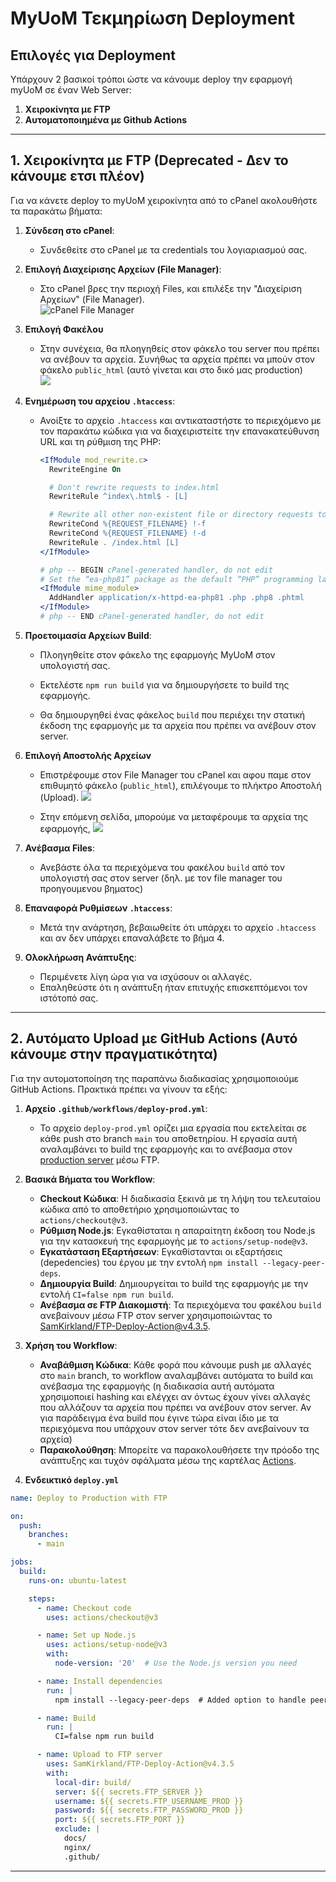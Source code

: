 # MyUoM Τεκμηρίωση Deployment

## Επιλογές για Deployment

Υπάρχουν 2 βασικοί τρόποι ώστε να κάνουμε deploy την εφαρμογή myUoM σε έναν Web Server:

1. **Χειροκίνητα με FTP**
2. **Αυτοματοποιημένα με Github Actions**

---

## 1. Χειροκίνητα με FTP (Deprecated - Δεν το κάνουμε ετσι πλέον)

Για να κάνετε deploy το myUoM χειροκίνητα από το cPanel ακολουθήστε τα παρακάτω βήματα:

1. **Σύνδεση στο cPanel**:
   - Συνδεθείτε στο cPanel με τα credentials του λογιαριασμού σας.

2. **Επιλογή Διαχείρισης Αρχείων (File Manager)**:
   - Στο cPanel βρες την περιοχή Files, και επιλέξε την "Διαχείριση Αρχείων" (File Manager). \
     ![cPanel File Manager](https://www.pointer.gr/assets/images/img900x335-1.webp)

3. **Επιλογή Φακέλου**
   - Στην συνέχεια, θα πλοηγηθείς στον φάκελο του server που πρέπει να ανέβουν τα αρχεία. Συνήθως τα αρχεία πρέπει να μπούν στον φάκελο `public_html` (αυτό γίνεται και στο δικό μας production) \
     ![](https://www.pointer.gr/assets/images/img900x580-2.webp)

4. **Ενημέρωση του αρχείου `.htaccess`**:
   - Ανοίξτε το αρχείο `.htaccess` και αντικαταστήστε το περιεχόμενο με τον παρακάτω κώδικα για να διαχειριστείτε την επανακατεύθυνση URL και τη ρύθμιση της PHP:

     ```apache
     <IfModule mod_rewrite.c>
       RewriteEngine On

       # Don't rewrite requests to index.html
       RewriteRule ^index\.html$ - [L]

       # Rewrite all other non-existent file or directory requests to index.html
       RewriteCond %{REQUEST_FILENAME} !-f
       RewriteCond %{REQUEST_FILENAME} !-d
       RewriteRule . /index.html [L]
     </IfModule>

     # php -- BEGIN cPanel-generated handler, do not edit
     # Set the “ea-php81” package as the default “PHP” programming language.
     <IfModule mime_module>
       AddHandler application/x-httpd-ea-php81 .php .php8 .phtml
     </IfModule>
     # php -- END cPanel-generated handler, do not edit
     ```
5. **Προετοιμασία Αρχείων Build**:
   - Πλοηγηθείτε στον φάκελο της εφαρμογής MyUoM στον υπολογιστή σας.

   - Εκτελέστε `npm run build` για να δημιουργήσετε το build της εφαρμογής.

   - Θα δημιουργηθεί ένας φάκελος `build` που περιέχει την στατική έκδοση της εφαρμογής με τα αρχεία που πρέπει να ανέβουν στον server.
  
6. **Επιλογή Αποστολής Αρχείων**
   - Επιστρέφουμε στον File Manager του cPanel και αφου παμε στον επιθυμητό φάκελο (`public_html`), επιλέγουμε το πλήκτρο Αποστολή (Upload).
     ![](https://www.pointer.gr/assets/images/img900x380-3.webp)
     
   - Στην επόμενη σελίδα, μπορούμε να μεταφέρουμε τα αρχεία της εφαρμογής,
     ![](https://www.pointer.gr/assets/images/img900x395-4.webp)

7. **Ανέβασμα Files**:
   - Ανεβάστε όλα τα περιεχόμενα του φακέλου `build` από τον υπολογιστή σας στον server (δηλ. με τον file manager του προηγουμενου βηματος)

8. **Επαναφορά Ρυθμίσεων `.htaccess`**:
   - Μετά την ανάρτηση, βεβαιωθείτε ότι υπάρχει το αρχείο `.htaccess` και αν δεν υπάρχει επαναλάβετε το βήμα 4.

9. **Ολοκλήρωση Ανάπτυξης**:
   - Περιμένετε λίγη ώρα για να ισχύσουν οι αλλαγές.
   - Επαληθεύστε ότι η ανάπτυξη ήταν επιτυχής επισκεπτόμενοι τον ιστότοπό σας.


---

## 2. Αυτόματο Upload με GitHub Actions (Αυτό κάνουμε στην πραγματικότητα)

Για την αυτοματοποίηση της παραπάνω διαδικασίας χρησιμοποιούμε GitHub Actions. Πρακτικά πρέπει να γίνουν τα εξής:

1. **Αρχείο `.github/workflows/deploy-prod.yml`**:
   - Το αρχείο `deploy-prod.yml` ορίζει μια εργασία που εκτελείται σε κάθε push στο branch `main` του αποθετηρίου. Η εργασία αυτή αναλαμβάνει το build της εφαρμογής και το ανέβασμα στον [production server](https://my.uom.gr) μέσω FTP.

2. **Βασικά Βήματα του Workflow**:
   - **Checkout Κώδικα**: Η διαδικασία ξεκινά με τη λήψη του τελευταίου κώδικα από το αποθετήριο χρησιμοποιώντας το `actions/checkout@v3`.
   - **Ρύθμιση Node.js**: Εγκαθίσταται η απαραίτητη έκδοση του Node.js για την κατασκευή της εφαρμογής με το `actions/setup-node@v3`.
   - **Εγκατάσταση Εξαρτήσεων**: Εγκαθίστανται οι εξαρτήσεις (depedencies) του έργου με την εντολή `npm install --legacy-peer-deps`.
   - **Δημιουργία Build**: Δημιουργείται το build της εφαρμογής με την εντολή `CI=false npm run build`.
   - **Ανέβασμα σε FTP Διακομιστή**: Τα περιεχόμενα του φακέλου `build` ανεβαίνουν μέσω FTP στον server χρησιμοποιώντας το [SamKirkland/FTP-Deploy-Action@v4.3.5](https://www.github.com/SamKirkland/FTP-Deploy-Action).
     
3. **Χρήση του Workflow**:
   - **Αναβάθμιση Κώδικα**: Κάθε φορά που κάνουμε push με αλλαγές στο `main` branch, το workflow αναλαμβάνει αυτόματα το build και ανέβασμα της εφαρμογής (η διαδικασία αυτή αυτόματα χρησιμοποιεί hashing και ελέγχει αν όντως έχουν γίνει αλλαγές που αλλάζουν τα αρχεία που πρέπει να ανέβουν στον server. Αν για παράδειγμα ένα build που έγινε τώρα είναι ίδιο με τα περιεχόμενα που υπάρχουν στον server τότε δεν ανεβαίνουν τα αρχεία)
   - **Παρακολούθηση**: Μπορείτε να παρακολουθήσετε την πρόοδο της ανάπτυξης και τυχόν σφάλματα μέσω της καρτέλας [Actions](https://github.com/open-source-uom/myuom/actions).

5. **Ενδεικτικό `deploy.yml`**
```yaml
name: Deploy to Production with FTP

on:
  push:
    branches:
      - main

jobs:
  build:
    runs-on: ubuntu-latest

    steps:
      - name: Checkout code
        uses: actions/checkout@v3

      - name: Set up Node.js
        uses: actions/setup-node@v3
        with:
          node-version: '20'  # Use the Node.js version you need

      - name: Install dependencies
        run: |
          npm install --legacy-peer-deps  # Added option to handle peer dependency issues

      - name: Build
        run: |
          CI=false npm run build

      - name: Upload to FTP server
        uses: SamKirkland/FTP-Deploy-Action@v4.3.5
        with:
          local-dir: build/
          server: ${{ secrets.FTP_SERVER }}
          username: ${{ secrets.FTP_USERNAME_PROD }}
          password: ${{ secrets.FTP_PASSWORD_PROD }}
          port: ${{ secrets.FTP_PORT }}  
          exclude: |
            docs/
            nginx/
            .github/
```

---
